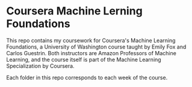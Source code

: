 # Coursera Machine Lerning Foundations #

This repo contains my coursework for Coursera's Machine Learning Foundations, a University of Washington course taught by Emily Fox and Carlos Guestrin. Both instructors are Amazon Professors of Machine Learning, and the course itself is part of the Machine Learning Specialization by Coursera.

Each folder in this repo corresponds to each week of the course.